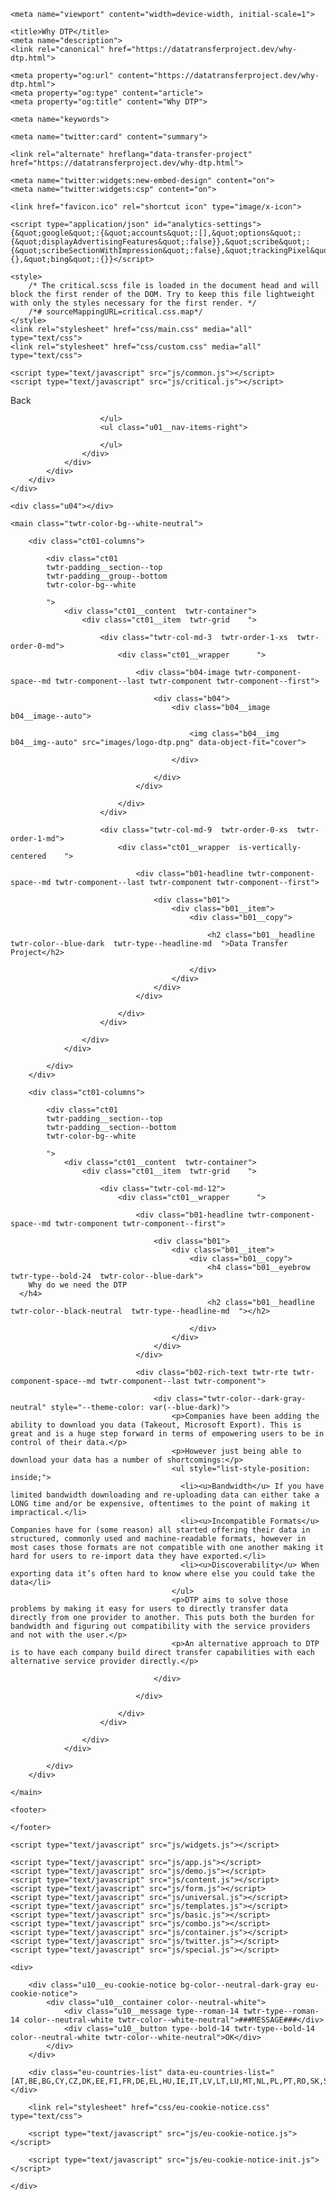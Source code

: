 <!doctype html>

<html lang="data-transfer-project" prefix="og: http://ogp.me/ns#" data-behavior="i18n">

<head>
    <meta charset="utf-8">

    <meta name="viewport" content="width=device-width, initial-scale=1">

    <title>Why DTP</title>
    <meta name="description">
    <link rel="canonical" href="https://datatransferproject.dev/why-dtp.html">

    <meta property="og:url" content="https://datatransferproject.dev/why-dtp.html">
    <meta property="og:type" content="article">
    <meta property="og:title" content="Why DTP">

    <meta name="keywords">

    <meta name="twitter:card" content="summary">

    <link rel="alternate" hreflang="data-transfer-project" href="https://datatransferproject.dev/why-dtp.html">

    <meta name="twitter:widgets:new-embed-design" content="on">
    <meta name="twitter:widgets:csp" content="on">

    <link href="favicon.ico" rel="shortcut icon" type="image/x-icon">

    <script type="application/json" id="analytics-settings">{&quot;google&quot;:{&quot;accounts&quot;:[],&quot;options&quot;:{&quot;displayAdvertisingFeatures&quot;:false}},&quot;scribe&quot;:{&quot;scribeSectionWithImpression&quot;:false},&quot;trackingPixel&quot;:{},&quot;bing&quot;:{}}</script>

    <style>
        /* The critical.scss file is loaded in the document head and will block the first render of the DOM. Try to keep this file lightweight with only the styles necessary for the first render. */
        /*# sourceMappingURL=critical.css.map*/
    </style>
    <link rel="stylesheet" href="css/main.css" media="all" type="text/css">
    <link rel="stylesheet" href="css/custom.css" media="all" type="text/css">
    
    <script type="text/javascript" src="js/common.js"></script>
    <script type="text/javascript" src="js/critical.js"></script>

</head>

<body class="
        twtr-theme--blue
        twtr-shade--dark
        page content-page

        twtr-color-bg--light-gray-neutral
      " data-analytics-page="webstyleguide" data-analytics-element="page">

    <div class="u01  is-fixed">
        <div class="u01__item  twtr-color-bg--blue-dark">
            <div class="twtr-container">
                <div class="twtr-grid">
                    <div class="twtr-col-12">
                        <ul class="u01__nav-items">
                            <li class="u01__nav-home  u01__nav-item">
                                <div class="u01__nav-controls">
                                    <a class="u01__logo  twtr-grid--align-self-center" href="./index.html">

                                        <span class="u01__nav-item--homepage  twtr-grid--align-self-center  twtr-type--bold-16  twtr-color--white-neutral">
                    Data Transfer Project
                  </span>

                                    </a>

                                </div>
                                <div class="u01__subnav-controls">
                                    <div class="twtr-col-12">
                                        <button class="u01__subnav-close  twtr-type--roman-14  twtr-color--white-neutral">
                                            <span class="u01__chevron--left"><svg xmlns="http://www.w3.org/2000/svg" width="24" height="24" viewbox="0 0 24 24" class="twtr-icon--sm  twtr-color-fill--white-neutral"> 
 <path opacity="0" d="M0 0h24v24H0z"/> 
 <path d="M8.914 12l6.793-6.793c.39-.39.39-1.023 0-1.414s-1.023-.39-1.414 0l-7.5 7.5c-.39.39-.39 1.023 0 1.414l7.5 7.5c.195.195.45.293.707.293s.512-.098.707-.293c.39-.39.39-1.023 0-1.414L8.914 12z"/> 
</svg></span>
                                            <span>Back</span>
                                        </button>
                                    </div>
                                </div>
                            </li>

                        </ul>
                        <ul class="u01__nav-items-right">

                        </ul>
                    </div>
                </div>
            </div>
        </div>
    </div>

    <div class="u04"></div>

    <main class="twtr-color-bg--white-neutral">

        <div class="ct01-columns">

            <div class="ct01
            twtr-padding__section--top
            twtr-padding__group--bottom
            twtr-color-bg--white

            ">
                <div class="ct01__content  twtr-container">
                    <div class="ct01__item  twtr-grid    ">

                        <div class="twtr-col-md-3  twtr-order-1-xs  twtr-order-0-md">
                            <div class="ct01__wrapper      ">

                                <div class="b04-image twtr-component-space--md twtr-component--last twtr-component twtr-component--first">

                                    <div class="b04">
                                        <div class="b04__image  b04__image--auto">

                                            <img class="b04__img  b04__img--auto" src="images/logo-dtp.png" data-object-fit="cover">

                                        </div>

                                    </div>
                                </div>

                            </div>
                        </div>

                        <div class="twtr-col-md-9  twtr-order-0-xs  twtr-order-1-md">
                            <div class="ct01__wrapper  is-vertically-centered    ">

                                <div class="b01-headline twtr-component-space--md twtr-component--last twtr-component twtr-component--first">

                                    <div class="b01">
                                        <div class="b01__item">
                                            <div class="b01__copy">

                                                <h2 class="b01__headline  twtr-color--blue-dark  twtr-type--headline-md  ">Data Transfer Project</h2>

                                            </div>
                                        </div>
                                    </div>
                                </div>

                            </div>
                        </div>

                    </div>
                </div>

            </div>
        </div>

        <div class="ct01-columns">

            <div class="ct01
            twtr-padding__section--top
            twtr-padding__section--bottom
            twtr-color-bg--white

            ">
                <div class="ct01__content  twtr-container">
                    <div class="ct01__item  twtr-grid    ">

                        <div class="twtr-col-md-12">
                            <div class="ct01__wrapper      ">

                                <div class="b01-headline twtr-component-space--md twtr-component twtr-component--first">

                                    <div class="b01">
                                        <div class="b01__item">
                                            <div class="b01__copy">
                                                <h4 class="b01__eyebrow  twtr-type--bold-24  twtr-color--blue-dark">
        Why do we need the DTP
      </h4>
                                                <h2 class="b01__headline  twtr-color--black-neutral  twtr-type--headline-md  "></h2>

                                            </div>
                                        </div>
                                    </div>
                                </div>

                                <div class="b02-rich-text twtr-rte twtr-component-space--md twtr-component--last twtr-component">

                                    <div class="twtr-color--dark-gray-neutral" style="--theme-color: var(--blue-dark)">
                                        <p>Companies have been adding the ability to download you data (Takeout, Microsoft Export). This is great and is a huge step forward in terms of empowering users to be in control of their data.</p>
                                        <p>However just being able to download your data has a number of shortcomings:</p>
                                        <ul style="list-style-position: inside;">
                                          <li><u>Bandwidth</u> If you have limited bandwidth downloading and re-uploading data can either take a LONG time and/or be expensive, oftentimes to the point of making it impractical.</li>
                                          <li><u>Incompatible Formats</u> Companies have for (some reason) all started offering their data in structured, commonly used and machine-readable formats, however in most cases those formats are not compatible with one another making it hard for users to re-import data they have exported.</li>
                                          <li><u>Discoverability</u> When exporting data it’s often hard to know where else you could take the data</li>
                                        </ul>
                                        <p>DTP aims to solve those problems by making it easy for users to directly transfer data directly from one provider to another. This puts both the burden for bandwidth and figuring out compatibility with the service providers and not with the user.</p>
                                        <p>An alternative approach to DTP is to have each company build direct transfer capabilities with each alternative service provider directly.</p>

                                    </div>

                                </div>

                            </div>
                        </div>

                    </div>
                </div>

            </div>
        </div>

    </main>

    <footer>

    </footer>

    <script type="text/javascript" src="js/widgets.js"></script>

    <script type="text/javascript" src="js/app.js"></script>
    <script type="text/javascript" src="js/demo.js"></script>
    <script type="text/javascript" src="js/content.js"></script>
    <script type="text/javascript" src="js/form.js"></script>
    <script type="text/javascript" src="js/universal.js"></script>
    <script type="text/javascript" src="js/templates.js"></script>
    <script type="text/javascript" src="js/basic.js"></script>
    <script type="text/javascript" src="js/combo.js"></script>
    <script type="text/javascript" src="js/container.js"></script>
    <script type="text/javascript" src="js/twitter.js"></script>
    <script type="text/javascript" src="js/special.js"></script>

    <div>

        <div class="u10__eu-cookie-notice bg-color--neutral-dark-gray eu-cookie-notice">
            <div class="u10__container color--neutral-white">
                <div class="u10__message type--roman-14 twtr-type--roman-14 color--neutral-white twtr-color--white-neutral">###MESSAGE###</div>
                <div class="u10__button type--bold-14 twtr-type--bold-14 color--neutral-white twtr-color--white-neutral">OK</div>
            </div>
        </div>

        <div class="eu-countries-list" data-eu-countries-list="[AT,BE,BG,CY,CZ,DK,EE,FI,FR,DE,EL,HU,IE,IT,LV,LT,LU,MT,NL,PL,PT,RO,SK,SI,ES,SE,UK,IS,NO,LI,CH]"></div>

        <link rel="stylesheet" href="css/eu-cookie-notice.css" type="text/css">

        <script type="text/javascript" src="js/eu-cookie-notice.js"></script>

        <script type="text/javascript" src="js/eu-cookie-notice-init.js"></script>

    </div>

</body>

</html>
